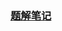 ### [题解笔记](https://leetcode.cn/problems/binary-search/solutions/3043006/20250108_day1_suan-fa-_shu-zu-_704er-fen-ctg6 "跳转到LeetCode")
